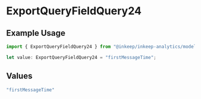 # ExportQueryFieldQuery24

## Example Usage

```typescript
import { ExportQueryFieldQuery24 } from "@inkeep/inkeep-analytics/models/operations";

let value: ExportQueryFieldQuery24 = "firstMessageTime";
```

## Values

```typescript
"firstMessageTime"
```
